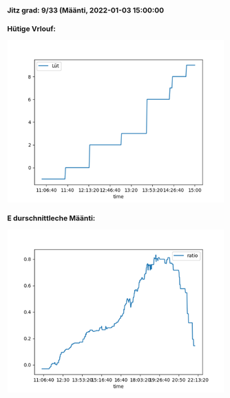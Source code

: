 ### Jitz grad: 9/33 (Määnti, 2022-01-03 15:00:00

### Hütige Vrlouf:
![Graph](Today.png)

### E durschnittleche Määnti:
![Graph](Määnti.png)